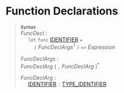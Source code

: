 # Function Declarations

> **<sup>Syntax</sup>**\
> _FuncDecl_ :\
> &nbsp;&nbsp;&nbsp;&nbsp; `let` `func` [IDENTIFIER](/lexical_structure/identifiers.md) `=`\
> &nbsp;&nbsp;&nbsp;&nbsp;&nbsp;&nbsp;&nbsp;&nbsp; `(` _FuncDeclArgs_<sup>?</sup> `)` `=>` _Expression_
>
> _FuncDeclArgs_ :\
> _FuncDeclArg_ ( `,` _FuncDeclArg_ )<sup>*</sup>
>
> _FuncDeclArg_ :\
> &nbsp;&nbsp;&nbsp;&nbsp; [IDENTIFIER](/lexical_structure/identifiers.md) `:` [TYPE_IDENTIFIER](/lexical_structure/identifiers.md) 
